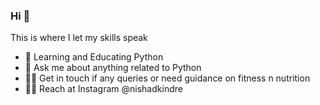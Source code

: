 ### Hi 👋
This is where I let my skills speak

- 🌱 Learning and Educating Python 
- 💬 Ask me about anything related to Python
- 🏋️‍♀️ Get in touch if any queries or need guidance on fitness n nutrition
- 🙋‍♂️ Reach at Instagram @nishadkindre
<!--
**nishadkindre/nishadkindre** is a ✨ _special_ ✨ repository because its `README.md` (this file) appears on your GitHub profile.

Here are some ideas to get you started:

- 🔭 I’m currently working on something 
- 🌱 I’m currently learning Python
- 👯 I’m looking to collaborate on ...
- 🤔 I’m looking for help with ...
- 💬 Ask me about anything related to 
- 📫 How to reach me: 
- ⚡ Fun fact: 
-->
